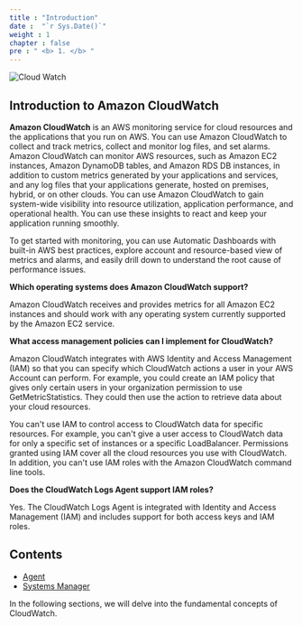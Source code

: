 ```yaml
---
title : "Introduction"
date :  "`r Sys.Date()`" 
weight : 1 
chapter : false
pre : " <b> 1. </b> "
---
```


![Cloud Watch](/images/3-Prerequiste/cw.png?featherlight=false&width=60pc)

## Introduction to Amazon CloudWatch

**Amazon CloudWatch** is an AWS monitoring service for cloud resources and the applications that you run on AWS. You can use Amazon CloudWatch to collect and track metrics, collect and monitor log files, and set alarms. Amazon CloudWatch can monitor AWS resources, such as Amazon EC2 instances, Amazon DynamoDB tables, and Amazon RDS DB instances, in addition to custom metrics generated by your applications and services, and any log files that your applications generate, hosted on premises, hybrid, or on other clouds. You can use Amazon CloudWatch to gain system-wide visibility into resource utilization, application performance, and operational health. You can use these insights to react and keep your application running smoothly.

To get started with monitoring, you can use Automatic Dashboards with built-in AWS best practices, explore account and resource-based view of metrics and alarms, and easily drill down to understand the root cause of performance issues.

**Which operating systems does Amazon CloudWatch support?**

Amazon CloudWatch receives and provides metrics for all Amazon EC2 instances and should work with any operating system currently supported by the Amazon EC2 service.


**What access management policies can I implement for CloudWatch?**

Amazon CloudWatch integrates with AWS Identity and Access Management (IAM) so that you can specify which CloudWatch actions a user in your AWS Account can perform. For example, you could create an IAM policy that gives only certain users in your organization permission to use GetMetricStatistics. They could then use the action to retrieve data about your cloud resources.

You can't use IAM to control access to CloudWatch data for specific resources. For example, you can't give a user access to CloudWatch data for only a specific set of instances or a specific LoadBalancer. Permissions granted using IAM cover all the cloud resources you use with CloudWatch. In addition, you can't use IAM roles with the Amazon CloudWatch command line tools.

**Does the CloudWatch Logs Agent support IAM roles?**

Yes. The CloudWatch Logs Agent is integrated with Identity and Access Management (IAM) and includes support for both access keys and IAM roles.


## Contents

- [Agent](1.1-agent)
- [Systems Manager](1.2-sm)

In the following sections, we will delve into the fundamental concepts of CloudWatch.
